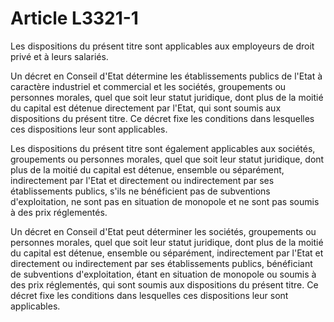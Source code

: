 # Article L3321-1

Les dispositions du présent titre sont applicables aux employeurs de droit privé et à leurs salariés.

Un décret en Conseil d'Etat détermine les établissements publics de l'Etat à caractère industriel et commercial et les sociétés, groupements ou personnes morales, quel que soit leur statut juridique, dont plus de la moitié du capital est détenue directement par l'Etat, qui sont soumis aux dispositions du présent titre. Ce décret fixe les conditions dans lesquelles ces dispositions leur sont applicables.
  


Les dispositions du présent titre sont également applicables aux sociétés, groupements ou personnes morales, quel que soit leur statut juridique, dont plus de la moitié du capital est détenue, ensemble ou séparément, indirectement par l'Etat et directement ou indirectement par ses établissements publics, s'ils ne bénéficient pas de subventions d'exploitation, ne sont pas en situation de monopole et ne sont pas soumis à des prix réglementés. 
  

  
   
Un décret en Conseil d'Etat peut déterminer les sociétés, groupements ou personnes morales, quel que soit leur statut juridique, dont plus de la moitié du capital est détenue, ensemble ou séparément, indirectement par l'Etat et directement ou indirectement par ses établissements publics, bénéficiant de subventions d'exploitation, étant en situation de monopole ou soumis à des prix réglementés, qui sont soumis aux dispositions du présent titre. Ce décret fixe les conditions dans lesquelles ces dispositions leur sont applicables.